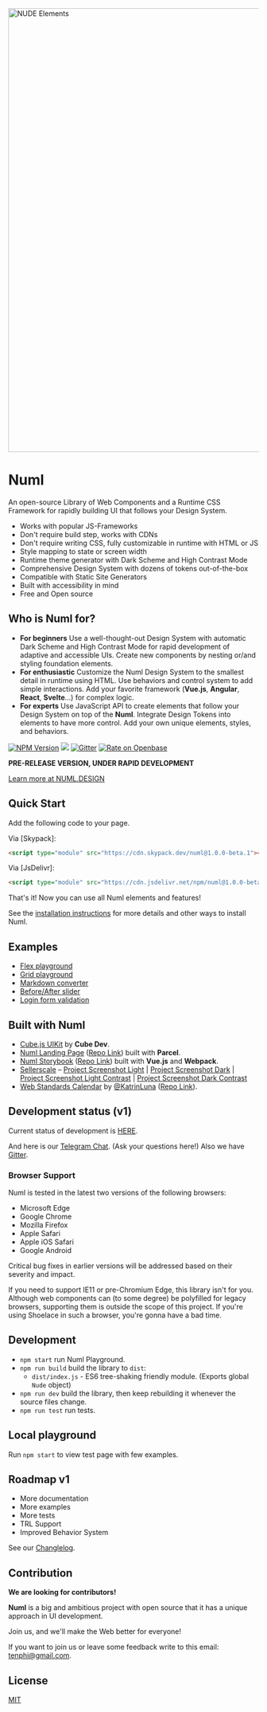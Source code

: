 <img src="https://github.com/tenphi/nude/blob/master/images/logo.png?raw=true" alt="NUDE Elements" width="891">

# Numl

An open-source Library of Web Components and a Runtime CSS Framework for rapidly building UI that follows your Design System.

- Works with popular JS-Frameworks
- Don't require build step, works with CDNs
- Don't require writing CSS, fully customizable in runtime with HTML or JS
- Style mapping to state or screen width
- Runtime theme generator with Dark Scheme and High Contrast Mode
- Comprehensive Design System with dozens of tokens out-of-the-box
- Compatible with Static Site Generators
- Built with accessibility in mind
- Free and Open source

## Who is Numl for?

- **For beginners** Use a well-thought-out Design System with automatic Dark Scheme and High Contrast Mode for rapid development of adaptive and accessible UIs. Create new components by nesting or/and styling foundation elements. 
- **For enthusiastic** Customize the Numl Design System to the smallest detail in runtime using HTML. Use behaviors and control system to add simple interactions. Add your favorite framework (**Vue.js**, **Angular**, **React**, **Svelte**...) for complex logic.
- **For experts** Use JavaScript API to create elements that follow your Design System on top of the **Numl**. Integrate Design Tokens into elements to have more control. Add your own unique elements, styles, and behaviors.

[![NPM Version](https://img.shields.io/npm/v/numl.svg?style=flat)](https://www.npmjs.com/package/numl)
[![](https://img.shields.io/npm/dt/numl.svg?style=flat)](https://www.npmjs.com/package/numl)
[![Gitter](https://badges.gitter.im/tenphi/numl.svg)](https://gitter.im/tenphi/numl?utm_source=badge&utm_medium=badge&utm_campaign=pr-badge)
[![Rate on Openbase](https://badges.openbase.io/js/rating/numl.svg)](https://openbase.io/js/numl?utm_source=embedded&utm_medium=badge&utm_campaign=rate-badge)

**PRE-RELEASE VERSION, UNDER RAPID DEVELOPMENT**

[Learn more at NUML.DESIGN](https://numl.design/)

## Quick Start

Add the following code to your page.

Via [Skypack]:

```html
<script type="module" src="https://cdn.skypack.dev/numl@1.0.0-beta.1"></script>
```

Via [JsDelivr]:

```html
<script type="module" src="https://cdn.jsdelivr.net/npm/numl@1.0.0-beta.1/dist/index.js"></script>
```

That's it! Now you can use all Numl elements and features!

See the [installation instructions](https://numl.design/guide/getting-started) for more details and other ways to install Numl.

## Examples

* [Flex playground](https://numl.design/storybook/layouts/flex-playground)
* [Grid playground](https://numl.design/storybook/layouts/grid-playground)
* [Markdown converter](https://numl.design/storybook/converters/markdown)
* [Before/After slider](https://numl.design/storybook/complex/before-after-slider)
* [Login form validation](https://numl.design/storybook/complex/login-form)

## Built with Numl

* [Cube.js UIKit](https://github.com/https://github.com/cube-js/cubejs-ui-kit) by **Cube Dev**.
* [Numl Landing Page](https://numl.design) ([Repo Link](https://github.com/tenphi/numl.design)) built with **Parcel**.
* [Numl Storybook](https://numl.design/storybook) ([Repo Link](https://github.com/tenphi/numl-storybook)) built with **Vue.js** and **Webpack**.
* [Sellerscale](https://sellerscale.com) – [Project Screenshot Light](https://github.com/tenphi/nude/blob/master/images/example-app-light.png?raw=true) | [Project Screenshot Dark](https://github.com/tenphi/nude/blob/master/images/example-app-dark.png?raw=true) | [Project Screenshot Light Contrast](https://github.com/tenphi/nude/blob/master/images/example-app-light-contrast.png?raw=true) | [Project Screenshot Dark Contrast](https://github.com/tenphi/nude/blob/master/images/example-app-dark-contrast.png?raw=true)
* [Web Standards Calendar](https://frontend-events-numl.now.sh/) by [@KatrinLuna](https://github.com/katrinLuna) ([Repo Link](https://github.com/katrinLuna/frontend-events-numl)).

## Development status (v1)

Current status of development is [HERE](https://github.com/tenphi/nude/projects/1).

And here is our [Telegram Chat](https://tele.click/numldesign). (Ask your questions here!)
Also we have [Gitter](https://gitter.im/tenphi/numl).

### Browser Support

Numl is tested in the latest two versions of the following browsers:

* Microsoft Edge
* Google Chrome
* Mozilla Firefox
* Apple Safari
* Apple iOS Safari
* Google Android

Critical bug fixes in earlier versions will be addressed based on their severity and impact.

If you need to support IE11 or pre-Chromium Edge, this library isn't for you. Although web components can (to some degree) be polyfilled for legacy browsers, supporting them is outside the scope of this project. If you're using Shoelace in such a browser, you're gonna have a bad time.

## Development

* `npm start` run Numl Playground.
* `npm run build` build the library to `dist`:
    * `dist/index.js` - ES6 tree-shaking friendly module. (Exports global `Nude` object)
* `npm run dev` build the library, then keep rebuilding it whenever the source files change.
* `npm run test` run tests.

## Local playground

Run `npm start` to view test page with few examples.

## Roadmap v1

* More documentation
* More examples
* More tests
* TRL Support
* Improved Behavior System

See our [Changlelog](https://numl.design/guide/changelog).

## Contribution

**We are looking for contributors!** 

**Numl** is a big and ambitious project with open source that it has a unique approach in UI development. 

Join us, and we'll make the Web better for everyone!

If you want to join us or leave some feedback write to this email: [tenphi@gmail.com](mailto:tenphi@gmail.com?subject=Numl%20Project).

## License

[MIT](LICENSE)
